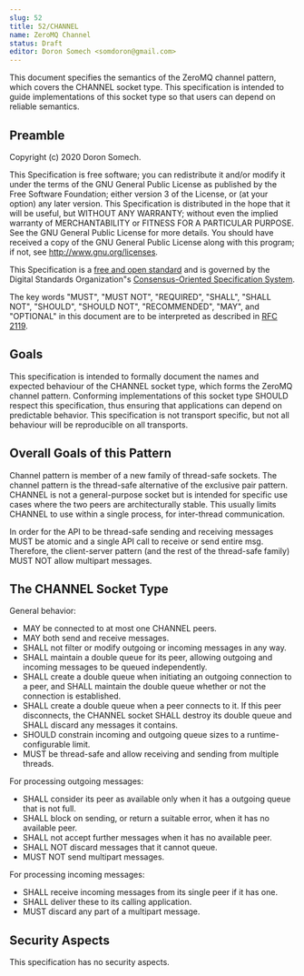 ```yaml
---
slug: 52
title: 52/CHANNEL
name: ZeroMQ Channel
status: Draft
editor: Doron Somech <somdoron@gmail.com>
---
```


This document specifies the semantics of the ZeroMQ channel pattern, which covers the CHANNEL socket type. This specification is intended to guide implementations of this socket type so that users can depend on reliable semantics.

## Preamble

Copyright (c) 2020 Doron Somech.

This Specification is free software; you can redistribute it and/or modify it under the terms of the GNU General Public License as published by the Free Software Foundation; either version 3 of the License, or (at your option) any later version. This Specification is distributed in the hope that it will be useful, but WITHOUT ANY WARRANTY; without even the implied warranty of MERCHANTABILITY or FITNESS FOR A PARTICULAR PURPOSE. See the GNU General Public License for more details. You should have received a copy of the GNU General Public License along with this program; if not, see <http://www.gnu.org/licenses>.

This Specification is a [free and open standard](http://www.digistan.org/open-standard:definition) and is governed by the Digital Standards Organization"s [Consensus-Oriented Specification System](http://www.digistan.org/spec:1/COSS).

The key words "MUST", "MUST NOT", "REQUIRED", "SHALL", "SHALL NOT", "SHOULD", "SHOULD NOT", "RECOMMENDED", "MAY", and "OPTIONAL" in this document are to be interpreted as described in [RFC 2119](http://tools.ietf.org/html/rfc2119).

## Goals

This specification is intended to formally document the names and expected behaviour of the CHANNEL socket type, which forms the ZeroMQ channel pattern. Conforming implementations of this socket type SHOULD respect this specification, thus ensuring that applications can depend on predictable behavior. This specification is not transport specific, but not all behaviour will be reproducible on all transports.

## Overall Goals of this Pattern

Channel pattern is member of a new family of thread-safe sockets.
The channel pattern is the thread-safe alternative of the exclusive pair pattern.
CHANNEL is not a general-purpose socket but is intended for specific use cases where the two peers are architecturally stable. This usually limits CHANNEL to use within a single process, for inter-thread communication.

In order for the API to be thread-safe sending and receiving messages MUST be atomic and a single API call to receive or send entire msg. Therefore, the client-server pattern (and the rest of the thread-safe family) MUST NOT allow multipart messages.

## The CHANNEL Socket Type

General behavior:

* MAY be connected to at most one CHANNEL peers.
* MAY both send and receive messages.
* SHALL not filter or modify outgoing or incoming messages in any way.
* SHALL maintain a double queue for its peer, allowing outgoing and incoming messages to be queued independently.
* SHALL create a double queue when initiating an outgoing connection to a peer, and SHALL maintain the double queue whether or not the connection is established.
* SHALL create a double queue when a peer connects to it. If this peer disconnects, the CHANNEL socket SHALL destroy its double queue and SHALL discard any messages it contains.
* SHOULD constrain incoming and outgoing queue sizes to a runtime-configurable limit.
* MUST be thread-safe and allow receiving and sending from multiple threads.

For processing outgoing messages:

* SHALL consider its peer as available only when it has a outgoing queue that is not full.
* SHALL block on sending, or return a suitable error, when it has no available peer.
* SHALL not accept further messages when it has no available peer.
* SHALL NOT discard messages that it cannot queue.
* MUST NOT send multipart messages.

For processing incoming messages:

* SHALL receive incoming messages from its single peer if it has one.
* SHALL deliver these to its calling application.
* MUST discard any part of a multipart message.

## Security Aspects

This specification has no security aspects.
